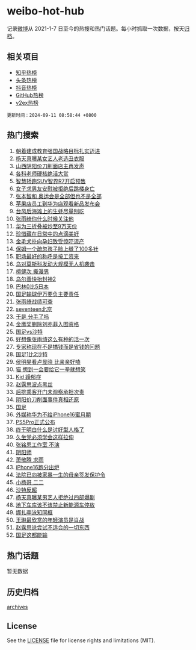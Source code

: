 # weibo-hot-hub

记录[微博](https://www.weibo.com)从 2021-1-7 日至今的热搜和热门话题。每小时抓取一次数据，按天[归档](archives)。

## 相关项目

- [知乎热榜](https://github.com/lonnyzhang423/zhihu-hot-hub)
- [头条热榜](https://github.com/lonnyzhang423/toutiao-hot-hub)
- [抖音热榜](https://github.com/lonnyzhang423/douyin-hot-hub)
- [GitHub热榜](https://github.com/lonnyzhang423/github-hot-hub)
- [v2ex热榜](https://github.com/lonnyzhang423/v2ex-hot-hub)


`更新时间：2024-09-11 08:58:44 +0800`

## 热门搜索

1. [朝着建成教育强国战略目标扎实迈进](https://m.weibo.cn/search?containerid=100103type%3D1%26t%3D10%26q%3D%23%E6%9C%9D%E7%9D%80%E5%BB%BA%E6%88%90%E6%95%99%E8%82%B2%E5%BC%BA%E5%9B%BD%E6%88%98%E7%95%A5%E7%9B%AE%E6%A0%87%E6%89%8E%E5%AE%9E%E8%BF%88%E8%BF%9B%23&stream_entry_id=51&isnewpage=1&extparam=seat%3D1%26pos%3D0%26cate%3D10103%26q%3D%2523%25E6%259C%259D%25E7%259D%2580%25E5%25BB%25BA%25E6%2588%2590%25E6%2595%2599%25E8%2582%25B2%25E5%25BC%25BA%25E5%259B%25BD%25E6%2588%2598%25E7%2595%25A5%25E7%259B%25AE%25E6%25A0%2587%25E6%2589%258E%25E5%25AE%259E%25E8%25BF%2588%25E8%25BF%259B%2523%26dgr%3D0%26filter_type%3Drealtimehot%26stream_entry_id%3D51%26c_type%3D51%26display_time%3D1726016323%26pre_seqid%3D1726016323854024798218)
1. [杨天真曝某女艺人老选丑衣服](https://m.weibo.cn/search?containerid=100103type%3D1%26t%3D10%26q%3D%23%E6%9D%A8%E5%A4%A9%E7%9C%9F%E6%9B%9D%E6%9F%90%E5%A5%B3%E8%89%BA%E4%BA%BA%E8%80%81%E9%80%89%E4%B8%91%E8%A1%A3%E6%9C%8D%23&stream_entry_id=31&isnewpage=1&extparam=seat%3D1%26band_rank%3D1%26filter_type%3Drealtimehot%26c_type%3D31%26pos%3D0%26stream_entry_id%3D31%26cate%3D5001%26q%3D%2523%25E6%259D%25A8%25E5%25A4%25A9%25E7%259C%259F%25E6%259B%259D%25E6%259F%2590%25E5%25A5%25B3%25E8%2589%25BA%25E4%25BA%25BA%25E8%2580%2581%25E9%2580%2589%25E4%25B8%2591%25E8%25A1%25A3%25E6%259C%258D%2523%26flag%3D2%26lcate%3D5001%26realpos%3D1%26dgr%3D0%26display_time%3D1726016323%26pre_seqid%3D1726016323854024798218)
1. [山西阴阳价刀削面店主再发声](https://m.weibo.cn/search?containerid=100103type%3D1%26t%3D10%26q%3D%23%E5%B1%B1%E8%A5%BF%E9%98%B4%E9%98%B3%E4%BB%B7%E5%88%80%E5%89%8A%E9%9D%A2%E5%BA%97%E4%B8%BB%E5%86%8D%E5%8F%91%E5%A3%B0%23&stream_entry_id=31&isnewpage=1&extparam=seat%3D1%26band_rank%3D2%26filter_type%3Drealtimehot%26c_type%3D31%26pos%3D1%26stream_entry_id%3D31%26cate%3D5001%26q%3D%2523%25E5%25B1%25B1%25E8%25A5%25BF%25E9%2598%25B4%25E9%2598%25B3%25E4%25BB%25B7%25E5%2588%2580%25E5%2589%258A%25E9%259D%25A2%25E5%25BA%2597%25E4%25B8%25BB%25E5%2586%258D%25E5%258F%2591%25E5%25A3%25B0%2523%26flag%3D1%26lcate%3D5001%26realpos%3D2%26dgr%3D0%26display_time%3D1726016323%26pre_seqid%3D1726016323854024798218)
1. [各科老师硬核绝活大赏](https://m.weibo.cn/search?containerid=100103type%3D1%26t%3D10%26q%3D%23%E5%90%84%E7%A7%91%E8%80%81%E5%B8%88%E7%A1%AC%E6%A0%B8%E7%BB%9D%E6%B4%BB%E5%A4%A7%E8%B5%8F%23&stream_entry_id=31&isnewpage=1&extparam=seat%3D1%26band_rank%3D3%26filter_type%3Drealtimehot%26c_type%3D31%26pos%3D2%26stream_entry_id%3D31%26cate%3D5001%26q%3D%2523%25E5%2590%2584%25E7%25A7%2591%25E8%2580%2581%25E5%25B8%2588%25E7%25A1%25AC%25E6%25A0%25B8%25E7%25BB%259D%25E6%25B4%25BB%25E5%25A4%25A7%25E8%25B5%258F%2523%26flag%3D0%26lcate%3D5001%26realpos%3D3%26dgr%3D0%26display_time%3D1726016323%26pre_seqid%3D1726016323854024798218)
1. [智慧轿跑SUV智界R7开启预售](https://m.weibo.cn/search?containerid=100103type%3D1%26t%3D10%26q%3D%23%E6%99%BA%E6%85%A7%E8%BD%BF%E8%B7%91SUV%E6%99%BA%E7%95%8CR7%E5%BC%80%E5%90%AF%E9%A2%84%E5%94%AE%23&stream_entry_id=31&isnewpage=1&extparam=seat%3D1%26band_rank%3D4%26filter_type%3Drealtimehot%26topic_ad%3D1%26c_type%3D31%26pos%3D3%26adid%3D254667%26cate%3D5001%26q%3D%2523%25E6%2599%25BA%25E6%2585%25A7%25E8%25BD%25BF%25E8%25B7%2591SUV%25E6%2599%25BA%25E7%2595%258CR7%25E5%25BC%2580%25E5%2590%25AF%25E9%25A2%2584%25E5%2594%25AE%2523%26lcate%3D5001%26is_ad_pos%3D1%26stream_entry_id%3D31%26dgr%3D0%26display_time%3D1726016323%26pre_seqid%3D1726016323854024798218)
1. [女子求男友安慰被拒绝后跳楼身亡](https://m.weibo.cn/search?containerid=100103type%3D1%26t%3D10%26q%3D%23%E5%A5%B3%E5%AD%90%E6%B1%82%E7%94%B7%E5%8F%8B%E5%AE%89%E6%85%B0%E8%A2%AB%E6%8B%92%E7%BB%9D%E5%90%8E%E8%B7%B3%E6%A5%BC%E8%BA%AB%E4%BA%A1%23&stream_entry_id=31&isnewpage=1&extparam=seat%3D1%26band_rank%3D4%26filter_type%3Drealtimehot%26c_type%3D31%26pos%3D4%26stream_entry_id%3D31%26cate%3D5001%26q%3D%2523%25E5%25A5%25B3%25E5%25AD%2590%25E6%25B1%2582%25E7%2594%25B7%25E5%258F%258B%25E5%25AE%2589%25E6%2585%25B0%25E8%25A2%25AB%25E6%258B%2592%25E7%25BB%259D%25E5%2590%258E%25E8%25B7%25B3%25E6%25A5%25BC%25E8%25BA%25AB%25E4%25BA%25A1%2523%26flag%3D1%26lcate%3D5001%26realpos%3D4%26dgr%3D0%26display_time%3D1726016323%26pre_seqid%3D1726016323854024798218)
1. [张本智和 奥运会是全部但也不是全部](https://m.weibo.cn/search?containerid=100103type%3D1%26t%3D10%26q%3D%E5%BC%A0%E6%9C%AC%E6%99%BA%E5%92%8C+%E5%A5%A5%E8%BF%90%E4%BC%9A%E6%98%AF%E5%85%A8%E9%83%A8%E4%BD%86%E4%B9%9F%E4%B8%8D%E6%98%AF%E5%85%A8%E9%83%A8&stream_entry_id=31&isnewpage=1&extparam=seat%3D1%26band_rank%3D5%26filter_type%3Drealtimehot%26c_type%3D31%26pos%3D5%26stream_entry_id%3D31%26cate%3D5001%26q%3D%25E5%25BC%25A0%25E6%259C%25AC%25E6%2599%25BA%25E5%2592%258C%2520%25E5%25A5%25A5%25E8%25BF%2590%25E4%25BC%259A%25E6%2598%25AF%25E5%2585%25A8%25E9%2583%25A8%25E4%25BD%2586%25E4%25B9%259F%25E4%25B8%258D%25E6%2598%25AF%25E5%2585%25A8%25E9%2583%25A8%26flag%3D1%26lcate%3D5001%26realpos%3D5%26dgr%3D0%26display_time%3D1726016323%26pre_seqid%3D1726016323854024798218)
1. [苹果店员工到华为店观看新品发布会](https://m.weibo.cn/search?containerid=100103type%3D1%26t%3D10%26q%3D%23%E8%8B%B9%E6%9E%9C%E5%BA%97%E5%91%98%E5%B7%A5%E5%88%B0%E5%8D%8E%E4%B8%BA%E5%BA%97%E8%A7%82%E7%9C%8B%E6%96%B0%E5%93%81%E5%8F%91%E5%B8%83%E4%BC%9A%23&stream_entry_id=31&isnewpage=1&extparam=seat%3D1%26band_rank%3D6%26filter_type%3Drealtimehot%26c_type%3D31%26pos%3D6%26stream_entry_id%3D31%26cate%3D5001%26q%3D%2523%25E8%258B%25B9%25E6%259E%259C%25E5%25BA%2597%25E5%2591%2598%25E5%25B7%25A5%25E5%2588%25B0%25E5%258D%258E%25E4%25B8%25BA%25E5%25BA%2597%25E8%25A7%2582%25E7%259C%258B%25E6%2596%25B0%25E5%2593%2581%25E5%258F%2591%25E5%25B8%2583%25E4%25BC%259A%2523%26flag%3D2%26lcate%3D5001%26realpos%3D6%26dgr%3D0%26display_time%3D1726016323%26pre_seqid%3D1726016323854024798218)
1. [台风后海滩上的生蚝尽量别吃](https://m.weibo.cn/search?containerid=100103type%3D1%26t%3D10%26q%3D%23%E5%8F%B0%E9%A3%8E%E5%90%8E%E6%B5%B7%E6%BB%A9%E4%B8%8A%E7%9A%84%E7%94%9F%E8%9A%9D%E5%B0%BD%E9%87%8F%E5%88%AB%E5%90%83%23&stream_entry_id=31&isnewpage=1&extparam=seat%3D1%26band_rank%3D7%26filter_type%3Drealtimehot%26c_type%3D31%26pos%3D7%26stream_entry_id%3D31%26cate%3D5001%26q%3D%2523%25E5%258F%25B0%25E9%25A3%258E%25E5%2590%258E%25E6%25B5%25B7%25E6%25BB%25A9%25E4%25B8%258A%25E7%259A%2584%25E7%2594%259F%25E8%259A%259D%25E5%25B0%25BD%25E9%2587%258F%25E5%2588%25AB%25E5%2590%2583%2523%26flag%3D0%26lcate%3D5001%26realpos%3D7%26dgr%3D0%26display_time%3D1726016323%26pre_seqid%3D1726016323854024798218)
1. [张雨绮你什么时候关注他](https://m.weibo.cn/search?containerid=100103type%3D1%26t%3D10%26q%3D%23%E5%BC%A0%E9%9B%A8%E7%BB%AE%E4%BD%A0%E4%BB%80%E4%B9%88%E6%97%B6%E5%80%99%E5%85%B3%E6%B3%A8%E4%BB%96%23&stream_entry_id=31&isnewpage=1&extparam=seat%3D1%26band_rank%3D8%26filter_type%3Drealtimehot%26c_type%3D31%26pos%3D8%26stream_entry_id%3D31%26cate%3D5001%26q%3D%2523%25E5%25BC%25A0%25E9%259B%25A8%25E7%25BB%25AE%25E4%25BD%25A0%25E4%25BB%2580%25E4%25B9%2588%25E6%2597%25B6%25E5%2580%2599%25E5%2585%25B3%25E6%25B3%25A8%25E4%25BB%2596%2523%26flag%3D0%26lcate%3D5001%26realpos%3D8%26dgr%3D0%26display_time%3D1726016323%26pre_seqid%3D1726016323854024798218)
1. [华为三折叠被炒至9万天价](https://m.weibo.cn/search?containerid=100103type%3D1%26t%3D10%26q%3D%23%E5%8D%8E%E4%B8%BA%E4%B8%89%E6%8A%98%E5%8F%A0%E8%A2%AB%E7%82%92%E8%87%B39%E4%B8%87%E5%A4%A9%E4%BB%B7%23&stream_entry_id=31&isnewpage=1&extparam=seat%3D1%26band_rank%3D9%26filter_type%3Drealtimehot%26c_type%3D31%26pos%3D9%26stream_entry_id%3D31%26cate%3D5001%26q%3D%2523%25E5%258D%258E%25E4%25B8%25BA%25E4%25B8%2589%25E6%258A%2598%25E5%258F%25A0%25E8%25A2%25AB%25E7%2582%2592%25E8%2587%25B39%25E4%25B8%2587%25E5%25A4%25A9%25E4%25BB%25B7%2523%26flag%3D0%26lcate%3D5001%26realpos%3D9%26dgr%3D0%26display_time%3D1726016323%26pre_seqid%3D1726016323854024798218)
1. [珍惜藏在日常中的点滴美好](https://m.weibo.cn/search?containerid=100103type%3D1%26t%3D10%26q%3D%23%E7%8F%8D%E6%83%9C%E8%97%8F%E5%9C%A8%E6%97%A5%E5%B8%B8%E4%B8%AD%E7%9A%84%E7%82%B9%E6%BB%B4%E7%BE%8E%E5%A5%BD%23&stream_entry_id=31&isnewpage=1&extparam=seat%3D1%26band_rank%3D10%26filter_type%3Drealtimehot%26c_type%3D31%26pos%3D10%26stream_entry_id%3D31%26cate%3D5001%26q%3D%2523%25E7%258F%258D%25E6%2583%259C%25E8%2597%258F%25E5%259C%25A8%25E6%2597%25A5%25E5%25B8%25B8%25E4%25B8%25AD%25E7%259A%2584%25E7%2582%25B9%25E6%25BB%25B4%25E7%25BE%258E%25E5%25A5%25BD%2523%26flag%3D32768%26lcate%3D5001%26realpos%3D10%26dgr%3D0%26display_time%3D1726016323%26pre_seqid%3D1726016323854024798218)
1. [金毛犬扑向孕妇致受惊吓流产](https://m.weibo.cn/search?containerid=100103type%3D1%26t%3D10%26q%3D%23%E9%87%91%E6%AF%9B%E7%8A%AC%E6%89%91%E5%90%91%E5%AD%95%E5%A6%87%E8%87%B4%E5%8F%97%E6%83%8A%E5%90%93%E6%B5%81%E4%BA%A7%23&stream_entry_id=31&isnewpage=1&extparam=seat%3D1%26band_rank%3D11%26filter_type%3Drealtimehot%26c_type%3D31%26pos%3D11%26stream_entry_id%3D31%26cate%3D5001%26q%3D%2523%25E9%2587%2591%25E6%25AF%259B%25E7%258A%25AC%25E6%2589%2591%25E5%2590%2591%25E5%25AD%2595%25E5%25A6%2587%25E8%2587%25B4%25E5%258F%2597%25E6%2583%258A%25E5%2590%2593%25E6%25B5%2581%25E4%25BA%25A7%2523%26flag%3D2%26lcate%3D5001%26realpos%3D11%26dgr%3D0%26display_time%3D1726016323%26pre_seqid%3D1726016323854024798218)
1. [保姆一个疏忽孩子脸上缝了100多针](https://m.weibo.cn/search?containerid=100103type%3D1%26t%3D10%26q%3D%23%E4%BF%9D%E5%A7%86%E4%B8%80%E4%B8%AA%E7%96%8F%E5%BF%BD%E5%AD%A9%E5%AD%90%E8%84%B8%E4%B8%8A%E7%BC%9D%E4%BA%86100%E5%A4%9A%E9%92%88%23&stream_entry_id=31&isnewpage=1&extparam=seat%3D1%26band_rank%3D12%26filter_type%3Drealtimehot%26c_type%3D31%26pos%3D12%26stream_entry_id%3D31%26cate%3D5001%26q%3D%2523%25E4%25BF%259D%25E5%25A7%2586%25E4%25B8%2580%25E4%25B8%25AA%25E7%2596%258F%25E5%25BF%25BD%25E5%25AD%25A9%25E5%25AD%2590%25E8%2584%25B8%25E4%25B8%258A%25E7%25BC%259D%25E4%25BA%2586100%25E5%25A4%259A%25E9%2592%2588%2523%26flag%3D0%26lcate%3D5001%26realpos%3D12%26dgr%3D0%26display_time%3D1726016323%26pre_seqid%3D1726016323854024798218)
1. [职场最好的称呼是按工资来](https://m.weibo.cn/search?containerid=100103type%3D1%26t%3D10%26q%3D%E8%81%8C%E5%9C%BA%E6%9C%80%E5%A5%BD%E7%9A%84%E7%A7%B0%E5%91%BC%E6%98%AF%E6%8C%89%E5%B7%A5%E8%B5%84%E6%9D%A5&stream_entry_id=31&isnewpage=1&extparam=seat%3D1%26band_rank%3D13%26filter_type%3Drealtimehot%26c_type%3D31%26pos%3D13%26stream_entry_id%3D31%26cate%3D5001%26q%3D%25E8%2581%258C%25E5%259C%25BA%25E6%259C%2580%25E5%25A5%25BD%25E7%259A%2584%25E7%25A7%25B0%25E5%2591%25BC%25E6%2598%25AF%25E6%258C%2589%25E5%25B7%25A5%25E8%25B5%2584%25E6%259D%25A5%26flag%3D1%26lcate%3D5001%26realpos%3D13%26dgr%3D0%26display_time%3D1726016323%26pre_seqid%3D1726016323854024798218)
1. [乌对莫斯科发动大规模无人机袭击](https://m.weibo.cn/search?containerid=100103type%3D1%26t%3D10%26q%3D%23%E4%B9%8C%E5%AF%B9%E8%8E%AB%E6%96%AF%E7%A7%91%E5%8F%91%E5%8A%A8%E5%A4%A7%E8%A7%84%E6%A8%A1%E6%97%A0%E4%BA%BA%E6%9C%BA%E8%A2%AD%E5%87%BB%23&stream_entry_id=31&isnewpage=1&extparam=seat%3D1%26band_rank%3D14%26filter_type%3Drealtimehot%26c_type%3D31%26pos%3D14%26stream_entry_id%3D31%26cate%3D5001%26q%3D%2523%25E4%25B9%258C%25E5%25AF%25B9%25E8%258E%25AB%25E6%2596%25AF%25E7%25A7%2591%25E5%258F%2591%25E5%258A%25A8%25E5%25A4%25A7%25E8%25A7%2584%25E6%25A8%25A1%25E6%2597%25A0%25E4%25BA%25BA%25E6%259C%25BA%25E8%25A2%25AD%25E5%2587%25BB%2523%26flag%3D0%26lcate%3D5001%26realpos%3D14%26dgr%3D0%26display_time%3D1726016323%26pre_seqid%3D1726016323854024798218)
1. [檀健次 撕漫男](https://m.weibo.cn/search?containerid=100103type%3D1%26t%3D10%26q%3D%E6%AA%80%E5%81%A5%E6%AC%A1+%E6%92%95%E6%BC%AB%E7%94%B7&stream_entry_id=31&isnewpage=1&extparam=seat%3D1%26band_rank%3D15%26filter_type%3Drealtimehot%26c_type%3D31%26pos%3D15%26stream_entry_id%3D31%26cate%3D5001%26q%3D%25E6%25AA%2580%25E5%2581%25A5%25E6%25AC%25A1%2520%25E6%2592%2595%25E6%25BC%25AB%25E7%2594%25B7%26flag%3D1%26lcate%3D5001%26realpos%3D15%26dgr%3D0%26display_time%3D1726016323%26pre_seqid%3D1726016323854024798218)
1. [乌尔善快抬封神2](https://m.weibo.cn/search?containerid=100103type%3D1%26t%3D10%26q%3D%E4%B9%8C%E5%B0%94%E5%96%84%E5%BF%AB%E6%8A%AC%E5%B0%81%E7%A5%9E2&stream_entry_id=31&isnewpage=1&extparam=seat%3D1%26band_rank%3D16%26filter_type%3Drealtimehot%26c_type%3D31%26pos%3D16%26stream_entry_id%3D31%26cate%3D5001%26q%3D%25E4%25B9%258C%25E5%25B0%2594%25E5%2596%2584%25E5%25BF%25AB%25E6%258A%25AC%25E5%25B0%2581%25E7%25A5%259E2%26flag%3D1%26lcate%3D5001%26realpos%3D16%26dgr%3D0%26display_time%3D1726016323%26pre_seqid%3D1726016323854024798218)
1. [巴林0比5日本](https://m.weibo.cn/search?containerid=100103type%3D1%26t%3D10%26q%3D%23%E5%B7%B4%E6%9E%970%E6%AF%945%E6%97%A5%E6%9C%AC%23&stream_entry_id=31&isnewpage=1&extparam=seat%3D1%26band_rank%3D17%26filter_type%3Drealtimehot%26c_type%3D31%26pos%3D17%26stream_entry_id%3D31%26cate%3D5001%26q%3D%2523%25E5%25B7%25B4%25E6%259E%25970%25E6%25AF%25945%25E6%2597%25A5%25E6%259C%25AC%2523%26flag%3D1%26lcate%3D5001%26realpos%3D17%26dgr%3D0%26display_time%3D1726016323%26pre_seqid%3D1726016323854024798218)
1. [国足输球伊万要负主要责任](https://m.weibo.cn/search?containerid=100103type%3D1%26t%3D10%26q%3D%23%E5%9B%BD%E8%B6%B3%E8%BE%93%E7%90%83%E4%BC%8A%E4%B8%87%E8%A6%81%E8%B4%9F%E4%B8%BB%E8%A6%81%E8%B4%A3%E4%BB%BB%23&stream_entry_id=31&isnewpage=1&extparam=seat%3D1%26band_rank%3D18%26filter_type%3Drealtimehot%26c_type%3D31%26pos%3D18%26stream_entry_id%3D31%26cate%3D5001%26q%3D%2523%25E5%259B%25BD%25E8%25B6%25B3%25E8%25BE%2593%25E7%2590%2583%25E4%25BC%258A%25E4%25B8%2587%25E8%25A6%2581%25E8%25B4%259F%25E4%25B8%25BB%25E8%25A6%2581%25E8%25B4%25A3%25E4%25BB%25BB%2523%26flag%3D0%26lcate%3D5001%26realpos%3D18%26dgr%3D0%26display_time%3D1726016323%26pre_seqid%3D1726016323854024798218)
1. [张雨绮战绩可查](https://m.weibo.cn/search?containerid=100103type%3D1%26t%3D10%26q%3D%23%E5%BC%A0%E9%9B%A8%E7%BB%AE%E6%88%98%E7%BB%A9%E5%8F%AF%E6%9F%A5%23&stream_entry_id=31&isnewpage=1&extparam=seat%3D1%26band_rank%3D19%26filter_type%3Drealtimehot%26c_type%3D31%26pos%3D19%26stream_entry_id%3D31%26cate%3D5001%26q%3D%2523%25E5%25BC%25A0%25E9%259B%25A8%25E7%25BB%25AE%25E6%2588%2598%25E7%25BB%25A9%25E5%258F%25AF%25E6%259F%25A5%2523%26flag%3D1%26lcate%3D5001%26realpos%3D19%26dgr%3D0%26display_time%3D1726016323%26pre_seqid%3D1726016323854024798218)
1. [seventeen北京](https://m.weibo.cn/search?containerid=100103type%3D1%26t%3D10%26q%3Dseventeen%E5%8C%97%E4%BA%AC&stream_entry_id=31&isnewpage=1&extparam=seat%3D1%26band_rank%3D20%26filter_type%3Drealtimehot%26c_type%3D31%26pos%3D20%26stream_entry_id%3D31%26cate%3D5001%26q%3Dseventeen%25E5%258C%2597%25E4%25BA%25AC%26flag%3D1%26lcate%3D5001%26realpos%3D20%26dgr%3D0%26display_time%3D1726016323%26pre_seqid%3D1726016323854024798218)
1. [于是 分手了吗](https://m.weibo.cn/search?containerid=100103type%3D1%26t%3D10%26q%3D%E4%BA%8E%E6%98%AF+%E5%88%86%E6%89%8B%E4%BA%86%E5%90%97&stream_entry_id=31&isnewpage=1&extparam=seat%3D1%26band_rank%3D21%26filter_type%3Drealtimehot%26c_type%3D31%26pos%3D21%26stream_entry_id%3D31%26cate%3D5001%26q%3D%25E4%25BA%258E%25E6%2598%25AF%2520%25E5%2588%2586%25E6%2589%258B%25E4%25BA%2586%25E5%2590%2597%26flag%3D0%26lcate%3D5001%26realpos%3D21%26dgr%3D0%26display_time%3D1726016323%26pre_seqid%3D1726016323854024798218)
1. [金鹰奖删除刘亦菲入围资格](https://m.weibo.cn/search?containerid=100103type%3D1%26t%3D10%26q%3D%23%E9%87%91%E9%B9%B0%E5%A5%96%E5%88%A0%E9%99%A4%E5%88%98%E4%BA%A6%E8%8F%B2%E5%85%A5%E5%9B%B4%E8%B5%84%E6%A0%BC%23&stream_entry_id=31&isnewpage=1&extparam=seat%3D1%26band_rank%3D22%26filter_type%3Drealtimehot%26c_type%3D31%26pos%3D22%26stream_entry_id%3D31%26cate%3D5001%26q%3D%2523%25E9%2587%2591%25E9%25B9%25B0%25E5%25A5%2596%25E5%2588%25A0%25E9%2599%25A4%25E5%2588%2598%25E4%25BA%25A6%25E8%258F%25B2%25E5%2585%25A5%25E5%259B%25B4%25E8%25B5%2584%25E6%25A0%25BC%2523%26flag%3D0%26lcate%3D5001%26realpos%3D22%26dgr%3D0%26display_time%3D1726016323%26pre_seqid%3D1726016323854024798218)
1. [国足vs沙特](https://m.weibo.cn/search?containerid=100103type%3D1%26t%3D10%26q%3D%23%E5%9B%BD%E8%B6%B3vs%E6%B2%99%E7%89%B9%23&stream_entry_id=31&isnewpage=1&extparam=seat%3D1%26band_rank%3D23%26filter_type%3Drealtimehot%26c_type%3D31%26pos%3D23%26stream_entry_id%3D31%26cate%3D5001%26q%3D%2523%25E5%259B%25BD%25E8%25B6%25B3vs%25E6%25B2%2599%25E7%2589%25B9%2523%26flag%3D0%26lcate%3D5001%26realpos%3D23%26dgr%3D0%26display_time%3D1726016323%26pre_seqid%3D1726016323854024798218)
1. [好想像张雨绮这么有种的活一次](https://m.weibo.cn/search?containerid=100103type%3D1%26t%3D10%26q%3D%23%E5%A5%BD%E6%83%B3%E5%83%8F%E5%BC%A0%E9%9B%A8%E7%BB%AE%E8%BF%99%E4%B9%88%E6%9C%89%E7%A7%8D%E7%9A%84%E6%B4%BB%E4%B8%80%E6%AC%A1%23&stream_entry_id=31&isnewpage=1&extparam=seat%3D1%26band_rank%3D24%26filter_type%3Drealtimehot%26c_type%3D31%26pos%3D24%26stream_entry_id%3D31%26cate%3D5001%26q%3D%2523%25E5%25A5%25BD%25E6%2583%25B3%25E5%2583%258F%25E5%25BC%25A0%25E9%259B%25A8%25E7%25BB%25AE%25E8%25BF%2599%25E4%25B9%2588%25E6%259C%2589%25E7%25A7%258D%25E7%259A%2584%25E6%25B4%25BB%25E4%25B8%2580%25E6%25AC%25A1%2523%26flag%3D1%26lcate%3D5001%26realpos%3D24%26dgr%3D0%26display_time%3D1726016323%26pre_seqid%3D1726016323854024798218)
1. [专家称现在不是搞钱而是省钱的问题](https://m.weibo.cn/search?containerid=100103type%3D1%26t%3D10%26q%3D%23%E4%B8%93%E5%AE%B6%E7%A7%B0%E7%8E%B0%E5%9C%A8%E4%B8%8D%E6%98%AF%E6%90%9E%E9%92%B1%E8%80%8C%E6%98%AF%E7%9C%81%E9%92%B1%E7%9A%84%E9%97%AE%E9%A2%98%23&stream_entry_id=31&isnewpage=1&extparam=seat%3D1%26band_rank%3D25%26filter_type%3Drealtimehot%26c_type%3D31%26pos%3D25%26stream_entry_id%3D31%26cate%3D5001%26q%3D%2523%25E4%25B8%2593%25E5%25AE%25B6%25E7%25A7%25B0%25E7%258E%25B0%25E5%259C%25A8%25E4%25B8%258D%25E6%2598%25AF%25E6%2590%259E%25E9%2592%25B1%25E8%2580%258C%25E6%2598%25AF%25E7%259C%2581%25E9%2592%25B1%25E7%259A%2584%25E9%2597%25AE%25E9%25A2%2598%2523%26flag%3D0%26lcate%3D5001%26realpos%3D25%26dgr%3D0%26display_time%3D1726016323%26pre_seqid%3D1726016323854024798218)
1. [国足1比2沙特](https://m.weibo.cn/search?containerid=100103type%3D1%26t%3D10%26q%3D%23%E5%9B%BD%E8%B6%B31%E6%AF%942%E6%B2%99%E7%89%B9%23&stream_entry_id=31&isnewpage=1&extparam=seat%3D1%26band_rank%3D26%26filter_type%3Drealtimehot%26c_type%3D31%26pos%3D26%26stream_entry_id%3D31%26cate%3D5001%26q%3D%2523%25E5%259B%25BD%25E8%25B6%25B31%25E6%25AF%25942%25E6%25B2%2599%25E7%2589%25B9%2523%26flag%3D0%26lcate%3D5001%26realpos%3D26%26dgr%3D0%26display_time%3D1726016323%26pre_seqid%3D1726016323854024798218)
1. [侯明昊看卢昱晓 比亲亲好嗑](https://m.weibo.cn/search?containerid=100103type%3D1%26t%3D10%26q%3D%E4%BE%AF%E6%98%8E%E6%98%8A%E7%9C%8B%E5%8D%A2%E6%98%B1%E6%99%93+%E6%AF%94%E4%BA%B2%E4%BA%B2%E5%A5%BD%E5%97%91&stream_entry_id=31&isnewpage=1&extparam=seat%3D1%26band_rank%3D27%26filter_type%3Drealtimehot%26c_type%3D31%26pos%3D27%26stream_entry_id%3D31%26cate%3D5001%26q%3D%25E4%25BE%25AF%25E6%2598%258E%25E6%2598%258A%25E7%259C%258B%25E5%258D%25A2%25E6%2598%25B1%25E6%2599%2593%2520%25E6%25AF%2594%25E4%25BA%25B2%25E4%25BA%25B2%25E5%25A5%25BD%25E5%2597%2591%26flag%3D0%26lcate%3D5001%26realpos%3D27%26dgr%3D0%26display_time%3D1726016323%26pre_seqid%3D1726016323854024798218)
1. [猫 想到一会要给它一拳就想笑](https://m.weibo.cn/search?containerid=100103type%3D1%26t%3D10%26q%3D%E7%8C%AB+%E6%83%B3%E5%88%B0%E4%B8%80%E4%BC%9A%E8%A6%81%E7%BB%99%E5%AE%83%E4%B8%80%E6%8B%B3%E5%B0%B1%E6%83%B3%E7%AC%91&stream_entry_id=31&isnewpage=1&extparam=seat%3D1%26band_rank%3D28%26filter_type%3Drealtimehot%26c_type%3D31%26pos%3D28%26stream_entry_id%3D31%26cate%3D5001%26q%3D%25E7%258C%25AB%2520%25E6%2583%25B3%25E5%2588%25B0%25E4%25B8%2580%25E4%25BC%259A%25E8%25A6%2581%25E7%25BB%2599%25E5%25AE%2583%25E4%25B8%2580%25E6%258B%25B3%25E5%25B0%25B1%25E6%2583%25B3%25E7%25AC%2591%26flag%3D1%26lcate%3D5001%26realpos%3D28%26dgr%3D0%26display_time%3D1726016323%26pre_seqid%3D1726016323854024798218)
1. [Kid 躁郁症](https://m.weibo.cn/search?containerid=100103type%3D1%26t%3D10%26q%3DKid+%E8%BA%81%E9%83%81%E7%97%87&stream_entry_id=31&isnewpage=1&extparam=seat%3D1%26band_rank%3D29%26filter_type%3Drealtimehot%26c_type%3D31%26pos%3D29%26stream_entry_id%3D31%26cate%3D5001%26q%3DKid%2520%25E8%25BA%2581%25E9%2583%2581%25E7%2597%2587%26flag%3D1%26lcate%3D5001%26realpos%3D29%26dgr%3D0%26display_time%3D1726016323%26pre_seqid%3D1726016323854024798218)
1. [赵露思波点黑丝](https://m.weibo.cn/search?containerid=100103type%3D1%26t%3D10%26q%3D%23%E8%B5%B5%E9%9C%B2%E6%80%9D%E6%B3%A2%E7%82%B9%E9%BB%91%E4%B8%9D%23&stream_entry_id=31&isnewpage=1&extparam=seat%3D1%26band_rank%3D30%26filter_type%3Drealtimehot%26c_type%3D31%26pos%3D30%26stream_entry_id%3D31%26cate%3D5001%26q%3D%2523%25E8%25B5%25B5%25E9%259C%25B2%25E6%2580%259D%25E6%25B3%25A2%25E7%2582%25B9%25E9%25BB%2591%25E4%25B8%259D%2523%26flag%3D1%26lcate%3D5001%26realpos%3D30%26dgr%3D0%26display_time%3D1726016323%26pre_seqid%3D1726016323854024798218)
1. [后排乘客开门未观察承担次责](https://m.weibo.cn/search?containerid=100103type%3D1%26t%3D10%26q%3D%23%E5%90%8E%E6%8E%92%E4%B9%98%E5%AE%A2%E5%BC%80%E9%97%A8%E6%9C%AA%E8%A7%82%E5%AF%9F%E6%89%BF%E6%8B%85%E6%AC%A1%E8%B4%A3%23&stream_entry_id=31&isnewpage=1&extparam=seat%3D1%26band_rank%3D31%26filter_type%3Drealtimehot%26c_type%3D31%26pos%3D31%26stream_entry_id%3D31%26cate%3D5001%26q%3D%2523%25E5%2590%258E%25E6%258E%2592%25E4%25B9%2598%25E5%25AE%25A2%25E5%25BC%2580%25E9%2597%25A8%25E6%259C%25AA%25E8%25A7%2582%25E5%25AF%259F%25E6%2589%25BF%25E6%258B%2585%25E6%25AC%25A1%25E8%25B4%25A3%2523%26flag%3D0%26lcate%3D5001%26realpos%3D31%26dgr%3D0%26display_time%3D1726016323%26pre_seqid%3D1726016323854024798218)
1. [阴阳价刀削面事件真相还原](https://m.weibo.cn/search?containerid=100103type%3D1%26t%3D10%26q%3D%23%E9%98%B4%E9%98%B3%E4%BB%B7%E5%88%80%E5%89%8A%E9%9D%A2%E4%BA%8B%E4%BB%B6%E7%9C%9F%E7%9B%B8%E8%BF%98%E5%8E%9F%23&stream_entry_id=31&isnewpage=1&extparam=seat%3D1%26band_rank%3D32%26filter_type%3Drealtimehot%26c_type%3D31%26pos%3D32%26stream_entry_id%3D31%26cate%3D5001%26q%3D%2523%25E9%2598%25B4%25E9%2598%25B3%25E4%25BB%25B7%25E5%2588%2580%25E5%2589%258A%25E9%259D%25A2%25E4%25BA%258B%25E4%25BB%25B6%25E7%259C%259F%25E7%259B%25B8%25E8%25BF%2598%25E5%258E%259F%2523%26flag%3D1%26lcate%3D5001%26realpos%3D32%26dgr%3D0%26display_time%3D1726016323%26pre_seqid%3D1726016323854024798218)
1. [国足](https://m.weibo.cn/search?containerid=100103type%3D1%26t%3D10%26q%3D%E5%9B%BD%E8%B6%B3&stream_entry_id=31&isnewpage=1&extparam=seat%3D1%26band_rank%3D33%26filter_type%3Drealtimehot%26c_type%3D31%26pos%3D33%26stream_entry_id%3D31%26cate%3D5001%26q%3D%25E5%259B%25BD%25E8%25B6%25B3%26flag%3D1%26lcate%3D5001%26realpos%3D33%26dgr%3D0%26display_time%3D1726016323%26pre_seqid%3D1726016323854024798218)
1. [外媒称华为不给iPhone16蜜月期](https://m.weibo.cn/search?containerid=100103type%3D1%26t%3D10%26q%3D%23%E5%A4%96%E5%AA%92%E7%A7%B0%E5%8D%8E%E4%B8%BA%E4%B8%8D%E7%BB%99iPhone16%E8%9C%9C%E6%9C%88%E6%9C%9F%23&stream_entry_id=31&isnewpage=1&extparam=seat%3D1%26band_rank%3D34%26filter_type%3Drealtimehot%26c_type%3D31%26pos%3D34%26stream_entry_id%3D31%26cate%3D5001%26q%3D%2523%25E5%25A4%2596%25E5%25AA%2592%25E7%25A7%25B0%25E5%258D%258E%25E4%25B8%25BA%25E4%25B8%258D%25E7%25BB%2599iPhone16%25E8%259C%259C%25E6%259C%2588%25E6%259C%259F%2523%26flag%3D0%26lcate%3D5001%26realpos%3D34%26dgr%3D0%26display_time%3D1726016323%26pre_seqid%3D1726016323854024798218)
1. [PS5Pro正式公布](https://m.weibo.cn/search?containerid=100103type%3D1%26t%3D10%26q%3D%23PS5Pro%E6%AD%A3%E5%BC%8F%E5%85%AC%E5%B8%83%23&stream_entry_id=31&isnewpage=1&extparam=seat%3D1%26band_rank%3D35%26filter_type%3Drealtimehot%26c_type%3D31%26pos%3D35%26stream_entry_id%3D31%26cate%3D5001%26q%3D%2523PS5Pro%25E6%25AD%25A3%25E5%25BC%258F%25E5%2585%25AC%25E5%25B8%2583%2523%26flag%3D1%26lcate%3D5001%26realpos%3D35%26dgr%3D0%26display_time%3D1726016323%26pre_seqid%3D1726016323854024798218)
1. [终于明白什么是讨好型人格了](https://m.weibo.cn/search?containerid=100103type%3D1%26t%3D10%26q%3D%23%E7%BB%88%E4%BA%8E%E6%98%8E%E7%99%BD%E4%BB%80%E4%B9%88%E6%98%AF%E8%AE%A8%E5%A5%BD%E5%9E%8B%E4%BA%BA%E6%A0%BC%E4%BA%86%23&stream_entry_id=31&isnewpage=1&extparam=seat%3D1%26band_rank%3D36%26filter_type%3Drealtimehot%26c_type%3D31%26pos%3D36%26stream_entry_id%3D31%26cate%3D5001%26q%3D%2523%25E7%25BB%2588%25E4%25BA%258E%25E6%2598%258E%25E7%2599%25BD%25E4%25BB%2580%25E4%25B9%2588%25E6%2598%25AF%25E8%25AE%25A8%25E5%25A5%25BD%25E5%259E%258B%25E4%25BA%25BA%25E6%25A0%25BC%25E4%25BA%2586%2523%26flag%3D1%26lcate%3D5001%26realpos%3D36%26dgr%3D0%26display_time%3D1726016323%26pre_seqid%3D1726016323854024798218)
1. [久坐党必须学会这样拉伸](https://m.weibo.cn/search?containerid=100103type%3D1%26t%3D10%26q%3D%E4%B9%85%E5%9D%90%E5%85%9A%E5%BF%85%E9%A1%BB%E5%AD%A6%E4%BC%9A%E8%BF%99%E6%A0%B7%E6%8B%89%E4%BC%B8&stream_entry_id=31&isnewpage=1&extparam=seat%3D1%26band_rank%3D37%26filter_type%3Drealtimehot%26c_type%3D31%26pos%3D37%26stream_entry_id%3D31%26cate%3D5001%26q%3D%25E4%25B9%2585%25E5%259D%2590%25E5%2585%259A%25E5%25BF%2585%25E9%25A1%25BB%25E5%25AD%25A6%25E4%25BC%259A%25E8%25BF%2599%25E6%25A0%25B7%25E6%258B%2589%25E4%25BC%25B8%26flag%3D0%26lcate%3D5001%26realpos%3D37%26dgr%3D0%26display_time%3D1726016323%26pre_seqid%3D1726016323854024798218)
1. [张铭恩工作室 不演](https://m.weibo.cn/search?containerid=100103type%3D1%26t%3D10%26q%3D%E5%BC%A0%E9%93%AD%E6%81%A9%E5%B7%A5%E4%BD%9C%E5%AE%A4+%E4%B8%8D%E6%BC%94&stream_entry_id=31&isnewpage=1&extparam=seat%3D1%26band_rank%3D38%26filter_type%3Drealtimehot%26c_type%3D31%26pos%3D38%26stream_entry_id%3D31%26cate%3D5001%26q%3D%25E5%25BC%25A0%25E9%2593%25AD%25E6%2581%25A9%25E5%25B7%25A5%25E4%25BD%259C%25E5%25AE%25A4%2520%25E4%25B8%258D%25E6%25BC%2594%26flag%3D0%26lcate%3D5001%26realpos%3D38%26dgr%3D0%26display_time%3D1726016323%26pre_seqid%3D1726016323854024798218)
1. [阴阳师](https://m.weibo.cn/search?containerid=100103type%3D1%26t%3D10%26q%3D%E9%98%B4%E9%98%B3%E5%B8%88&stream_entry_id=31&isnewpage=1&extparam=seat%3D1%26band_rank%3D39%26filter_type%3Drealtimehot%26c_type%3D31%26pos%3D39%26stream_entry_id%3D31%26cate%3D5001%26q%3D%25E9%2598%25B4%25E9%2598%25B3%25E5%25B8%2588%26flag%3D1%26lcate%3D5001%26realpos%3D39%26dgr%3D0%26display_time%3D1726016323%26pre_seqid%3D1726016323854024798218)
1. [萧敬腾 求雨](https://m.weibo.cn/search?containerid=100103type%3D1%26t%3D10%26q%3D%E8%90%A7%E6%95%AC%E8%85%BE+%E6%B1%82%E9%9B%A8&stream_entry_id=31&isnewpage=1&extparam=seat%3D1%26band_rank%3D40%26filter_type%3Drealtimehot%26c_type%3D31%26pos%3D40%26stream_entry_id%3D31%26cate%3D5001%26q%3D%25E8%2590%25A7%25E6%2595%25AC%25E8%2585%25BE%2520%25E6%25B1%2582%25E9%259B%25A8%26flag%3D1%26lcate%3D5001%26realpos%3D40%26dgr%3D0%26display_time%3D1726016323%26pre_seqid%3D1726016323854024798218)
1. [iPhone16跑分出炉](https://m.weibo.cn/search?containerid=100103type%3D1%26t%3D10%26q%3D%23iPhone16%E8%B7%91%E5%88%86%E5%87%BA%E7%82%89%23&stream_entry_id=31&isnewpage=1&extparam=seat%3D1%26band_rank%3D41%26filter_type%3Drealtimehot%26c_type%3D31%26pos%3D41%26stream_entry_id%3D31%26cate%3D5001%26q%3D%2523iPhone16%25E8%25B7%2591%25E5%2588%2586%25E5%2587%25BA%25E7%2582%2589%2523%26flag%3D0%26lcate%3D5001%26realpos%3D41%26dgr%3D0%26display_time%3D1726016323%26pre_seqid%3D1726016323854024798218)
1. [法院已向被家暴一生的母亲签发保护令](https://m.weibo.cn/search?containerid=100103type%3D1%26t%3D10%26q%3D%23%E6%B3%95%E9%99%A2%E5%B7%B2%E5%90%91%E8%A2%AB%E5%AE%B6%E6%9A%B4%E4%B8%80%E7%94%9F%E7%9A%84%E6%AF%8D%E4%BA%B2%E7%AD%BE%E5%8F%91%E4%BF%9D%E6%8A%A4%E4%BB%A4%23&stream_entry_id=31&isnewpage=1&extparam=seat%3D1%26band_rank%3D42%26filter_type%3Drealtimehot%26c_type%3D31%26pos%3D42%26stream_entry_id%3D31%26cate%3D5001%26q%3D%2523%25E6%25B3%2595%25E9%2599%25A2%25E5%25B7%25B2%25E5%2590%2591%25E8%25A2%25AB%25E5%25AE%25B6%25E6%259A%25B4%25E4%25B8%2580%25E7%2594%259F%25E7%259A%2584%25E6%25AF%258D%25E4%25BA%25B2%25E7%25AD%25BE%25E5%258F%2591%25E4%25BF%259D%25E6%258A%25A4%25E4%25BB%25A4%2523%26flag%3D0%26lcate%3D5001%26realpos%3D42%26dgr%3D0%26display_time%3D1726016323%26pre_seqid%3D1726016323854024798218)
1. [小杨哥 二二](https://m.weibo.cn/search?containerid=100103type%3D1%26t%3D10%26q%3D%E5%B0%8F%E6%9D%A8%E5%93%A5+%E4%BA%8C%E4%BA%8C&stream_entry_id=31&isnewpage=1&extparam=seat%3D1%26band_rank%3D43%26filter_type%3Drealtimehot%26c_type%3D31%26pos%3D43%26stream_entry_id%3D31%26cate%3D5001%26q%3D%25E5%25B0%258F%25E6%259D%25A8%25E5%2593%25A5%2520%25E4%25BA%258C%25E4%25BA%258C%26flag%3D0%26lcate%3D5001%26realpos%3D43%26dgr%3D0%26display_time%3D1726016323%26pre_seqid%3D1726016323854024798218)
1. [沙特反超](https://m.weibo.cn/search?containerid=100103type%3D1%26t%3D10%26q%3D%E6%B2%99%E7%89%B9%E5%8F%8D%E8%B6%85&stream_entry_id=31&isnewpage=1&extparam=seat%3D1%26band_rank%3D44%26filter_type%3Drealtimehot%26c_type%3D31%26pos%3D44%26stream_entry_id%3D31%26cate%3D5001%26q%3D%25E6%25B2%2599%25E7%2589%25B9%25E5%258F%258D%25E8%25B6%2585%26flag%3D0%26lcate%3D5001%26realpos%3D44%26dgr%3D0%26display_time%3D1726016323%26pre_seqid%3D1726016323854024798218)
1. [杨天真曝某男艺人拒绝过四部爆剧](https://m.weibo.cn/search?containerid=100103type%3D1%26t%3D10%26q%3D%23%E6%9D%A8%E5%A4%A9%E7%9C%9F%E6%9B%9D%E6%9F%90%E7%94%B7%E8%89%BA%E4%BA%BA%E6%8B%92%E7%BB%9D%E8%BF%87%E5%9B%9B%E9%83%A8%E7%88%86%E5%89%A7%23&stream_entry_id=31&isnewpage=1&extparam=seat%3D1%26band_rank%3D45%26filter_type%3Drealtimehot%26c_type%3D31%26pos%3D45%26stream_entry_id%3D31%26cate%3D5001%26q%3D%2523%25E6%259D%25A8%25E5%25A4%25A9%25E7%259C%259F%25E6%259B%259D%25E6%259F%2590%25E7%2594%25B7%25E8%2589%25BA%25E4%25BA%25BA%25E6%258B%2592%25E7%25BB%259D%25E8%25BF%2587%25E5%259B%259B%25E9%2583%25A8%25E7%2588%2586%25E5%2589%25A7%2523%26flag%3D0%26lcate%3D5001%26realpos%3D45%26dgr%3D0%26display_time%3D1726016323%26pre_seqid%3D1726016323854024798218)
1. [地下车库该不该禁止新能源车停放](https://m.weibo.cn/search?containerid=100103type%3D1%26t%3D10%26q%3D%23%E5%9C%B0%E4%B8%8B%E8%BD%A6%E5%BA%93%E8%AF%A5%E4%B8%8D%E8%AF%A5%E7%A6%81%E6%AD%A2%E6%96%B0%E8%83%BD%E6%BA%90%E8%BD%A6%E5%81%9C%E6%94%BE%23&stream_entry_id=31&isnewpage=1&extparam=seat%3D1%26band_rank%3D46%26filter_type%3Drealtimehot%26c_type%3D31%26pos%3D46%26stream_entry_id%3D31%26cate%3D5001%26q%3D%2523%25E5%259C%25B0%25E4%25B8%258B%25E8%25BD%25A6%25E5%25BA%2593%25E8%25AF%25A5%25E4%25B8%258D%25E8%25AF%25A5%25E7%25A6%2581%25E6%25AD%25A2%25E6%2596%25B0%25E8%2583%25BD%25E6%25BA%2590%25E8%25BD%25A6%25E5%2581%259C%25E6%2594%25BE%2523%26flag%3D1%26lcate%3D5001%26realpos%3D46%26dgr%3D0%26display_time%3D1726016323%26pre_seqid%3D1726016323854024798218)
1. [娜扎李泳知同框](https://m.weibo.cn/search?containerid=100103type%3D1%26t%3D10%26q%3D%23%E5%A8%9C%E6%89%8E%E6%9D%8E%E6%B3%B3%E7%9F%A5%E5%90%8C%E6%A1%86%23&stream_entry_id=31&isnewpage=1&extparam=seat%3D1%26band_rank%3D47%26filter_type%3Drealtimehot%26c_type%3D31%26pos%3D47%26stream_entry_id%3D31%26cate%3D5001%26q%3D%2523%25E5%25A8%259C%25E6%2589%258E%25E6%259D%258E%25E6%25B3%25B3%25E7%259F%25A5%25E5%2590%258C%25E6%25A1%2586%2523%26flag%3D1%26lcate%3D5001%26realpos%3D47%26dgr%3D0%26display_time%3D1726016323%26pre_seqid%3D1726016323854024798218)
1. [王琳最欣赏的年轻演员是肖战](https://m.weibo.cn/search?containerid=100103type%3D1%26t%3D10%26q%3D%23%E7%8E%8B%E7%90%B3%E6%9C%80%E6%AC%A3%E8%B5%8F%E7%9A%84%E5%B9%B4%E8%BD%BB%E6%BC%94%E5%91%98%E6%98%AF%E8%82%96%E6%88%98%23&stream_entry_id=31&isnewpage=1&extparam=seat%3D1%26band_rank%3D48%26filter_type%3Drealtimehot%26c_type%3D31%26pos%3D48%26stream_entry_id%3D31%26cate%3D5001%26q%3D%2523%25E7%258E%258B%25E7%2590%25B3%25E6%259C%2580%25E6%25AC%25A3%25E8%25B5%258F%25E7%259A%2584%25E5%25B9%25B4%25E8%25BD%25BB%25E6%25BC%2594%25E5%2591%2598%25E6%2598%25AF%25E8%2582%2596%25E6%2588%2598%2523%26flag%3D0%26lcate%3D5001%26realpos%3D48%26dgr%3D0%26display_time%3D1726016323%26pre_seqid%3D1726016323854024798218)
1. [赵露思说尝试不适合的一切东西](https://m.weibo.cn/search?containerid=100103type%3D1%26t%3D10%26q%3D%23%E8%B5%B5%E9%9C%B2%E6%80%9D%E8%AF%B4%E5%B0%9D%E8%AF%95%E4%B8%8D%E9%80%82%E5%90%88%E7%9A%84%E4%B8%80%E5%88%87%E4%B8%9C%E8%A5%BF%23&stream_entry_id=31&isnewpage=1&extparam=seat%3D1%26band_rank%3D49%26filter_type%3Drealtimehot%26c_type%3D31%26pos%3D49%26stream_entry_id%3D31%26cate%3D5001%26q%3D%2523%25E8%25B5%25B5%25E9%259C%25B2%25E6%2580%259D%25E8%25AF%25B4%25E5%25B0%259D%25E8%25AF%2595%25E4%25B8%258D%25E9%2580%2582%25E5%2590%2588%25E7%259A%2584%25E4%25B8%2580%25E5%2588%2587%25E4%25B8%259C%25E8%25A5%25BF%2523%26flag%3D1%26lcate%3D5001%26realpos%3D49%26dgr%3D0%26display_time%3D1726016323%26pre_seqid%3D1726016323854024798218)
1. [国足这都能输](https://m.weibo.cn/search?containerid=100103type%3D1%26t%3D10%26q%3D%23%E5%9B%BD%E8%B6%B3%E8%BF%99%E9%83%BD%E8%83%BD%E8%BE%93%23&stream_entry_id=31&isnewpage=1&extparam=seat%3D1%26band_rank%3D50%26filter_type%3Drealtimehot%26c_type%3D31%26pos%3D50%26stream_entry_id%3D31%26cate%3D5001%26q%3D%2523%25E5%259B%25BD%25E8%25B6%25B3%25E8%25BF%2599%25E9%2583%25BD%25E8%2583%25BD%25E8%25BE%2593%2523%26flag%3D0%26lcate%3D5001%26realpos%3D50%26dgr%3D0%26display_time%3D1726016323%26pre_seqid%3D1726016323854024798218)

## 热门话题

暂无数据

## 历史归档

[archives](archives)

## License

See the [LICENSE](LICENSE) file for license rights and limitations (MIT).
